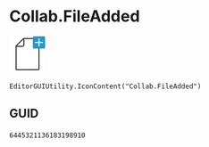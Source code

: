 # Collab.FileAdded
![](/img/Collab.FileAdded.png)

``` CSharp
EditorGUIUtility.IconContent("Collab.FileAdded")
```
## GUID
```
6445321136183198910
```

